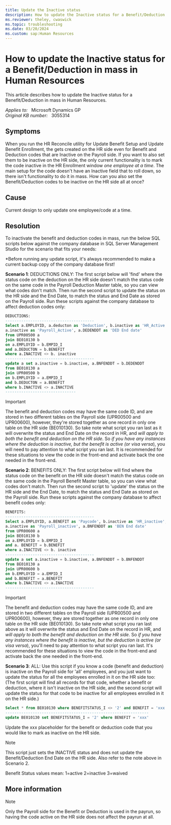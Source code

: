 ```yaml
---
title: Update the Inactive status
description: How to update the Inactive status for a Benefit/Deduction in mass in Human Resources.
ms.reviewer: theley, cwaswick
ms.topic: troubleshooting
ms.date: 03/20/2024
ms.custom: sap:Human Resources
---
```

# How to update the Inactive status for a Benefit/Deduction in mass in Human Resources

This article describes how to update the Inactive status for a Benefit/Deduction in mass in Human Resources.

_Applies to:_ &nbsp; Microsoft Dynamics GP  
_Original KB number:_ &nbsp; 3055314

## Symptoms

When you run the HR Reconcile utility for Update Benefit Setup and Update Benefit Enrollment, the gets created on the HR side even for Benefit and Deduction codes that are Inactive on the Payroll side. If you want to also set them to be inactive on the HR side, the only current functionality is to mark the code inactive in the HR Enrollment window *one employee at a time*. The main setup for the code doesn't have an Inactive field that to roll down, so there isn't functionality to do it in mass. How can you also set the Benefit/Deduction codes to be inactive on the HR side all at once?

## Cause

Current design to only update one employee/code at a time.

## Resolution

To inactivate the benefit and deduction codes in mass, run the below SQL scripts below against the company database in SQL Server Management Studio for the scenario that fits your needs:

*Before running any update script, it's always recommended to make a current backup copy of the company database first!

**Scenario 1**: DEDUCTIONS ONLY: The first script below will 'find' where the status code on the deduction on the HR side doesn't match the status code on the same code in the Payroll Deduction Master table, so you can view what codes don't match. Then run the second script to update the status on the HR side and the End Date, to match the status and End Date as stored on the Payroll side. Run these scripts against the company database to affect deduction codes only:

```sql
DEDUCTIONS:
---------------------------------------
Select a.EMPLOYID, a.deducton as 'Deduction', b.inactive as 'HR_Active', 
a.inactive as 'Payroll_Active', a.DEDENDDT as 'DED End date' 
from UPR00500 a
join BE010130 b
on a.EMPLOYID = b.EMPID_I
and a.DEDUCTON = b.BENEFIT
where a.INACTIVE <> b. inactive
---------------------------------------
update a set a.inactive = b.inactive, a.BNFENDDT = b.DEDENDDT
from BE010130 a
join UPR00500 b
on b.EMPLOYID = a.EMPID_I
and b.DEDUCTON = a.BENEFIT
where b.INACTIVE <> a.INACTIVE
-------------------------------
```

> [!IMPORTANT]
> The benefit and deduction codes may have the same code ID, and are stored in two different tables on the Payroll side (UPR00500 and UPR00600), however, they're stored together as one record in only one table on the HR side (BE010130). So take note what script you ran last as it will overwrite the status and End Date on the record in HR, and *will apply to both the benefit and deduction on the HR side*. So *if you have any instances where the deduction is inactive, but the benefit is active (or visa versa*), you will need to pay attention to what script you ran last. It is recommended for these situations to view the code in the front-end and activate back the one needed in the front-end.

**Scenario 2**: BENEFITS ONLY: The first script below will find where the status code on the benefit on the HR side doesn't match the status code on the same code in the Payroll Benefit Master table, so you can view what codes don't match. Then run the second script to 'update' the status on the HR side and the End Date, to match the status and End Date as stored on the Payroll side. Run these scripts against the company database to affect benefit codes only:

```sql
BENEFITS:
---------------------------------------
Select a.EMPLOYID, a.BENEFIT as 'Paycode', b.inactive as 'HR_inactive', 
a.inactive as 'Payroll_inactive', a.BNFENDDT as 'BEN End date' 
from UPR00600 a
join BE010130 b
on a.EMPLOYID = b.EMPID_I
and a. BENEFIT = b.BENEFIT
where a.INACTIVE <> b. inactive
---------------------------------------
update a set a.inactive = b.inactive, a.BNFENDDT = b.BNFENDDT 
from BE010130 a
join UPR00600 b
on b.EMPLOYID = a.EMPID_I
and b.BENEFIT = a.BENEFIT
where b.INACTIVE <> a.INACTIVE
--------------------------------------- 
```

> [!IMPORTANT]
> The benefit and deduction codes may have the same code ID, and are stored in two different tables on the Payroll side (UPR00500 and UPR00600), however, they are stored together as one record in only one table on the HR side (BE010130). So take note what script you ran last above as it will overwrite the status and End Date on the record in HR, and *will apply to both the benefit and deduction on the HR side*. So *if you have any instances where the benefit is inactive, but the deduction is active (or visa versa*), you'll need to pay attention to what script you ran last. It's recommended for these situations to view the code in the front-end and activate back the one needed in the front-end.

**Scenario 3**: ALL: Use this script if you know a code (benefit and deduction) is inactive on the Payroll side for 'all' employees, and you just want to update the status for all the employees enrolled in it on the HR side too: (The first script will find all records for that code, whether a benefit or deduction, where it isn't inactive on the HR side, and the second script will update the status for that code to be inactive for all employees enrolled in it on the HR side.)

```sql
Select * from BE010130 where BENEFITSTATUS_I <> '2' and BENEFIT = 'xxx'
---------------------------------------------------------------
update BE010130 set BENEFITSTATUS_I = '2' where BENEFIT = 'xxx'
```

Update the xxx placeholder for the benefit or deduction code that you would like to mark as inactive on the HR side.

> [!NOTE]
> This script just sets the INACTIVE status and does not update the Benefit/Deduction End Date on the HR side. Also refer to the note above in Scenario 2.

Benefit Status values mean:
1=active
2=inactive
3=waived

## More information

> [!NOTE]
> Only the Payroll side for the Benefit or Deduction is used in the payrun, so having the code active on the HR side does not affect the payrun at all.
